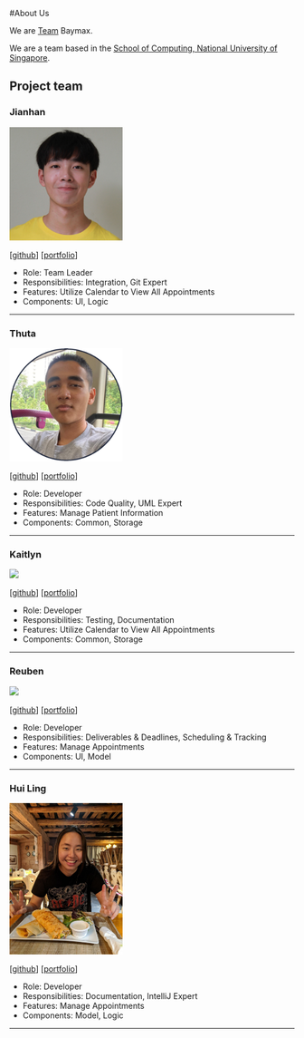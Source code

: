 #About Us

We are [Team](https://github.com/AY2021S1-CS2103T-W12-3/tp) Baymax.

We are a team based in the [School of Computing, National University of Singapore](http://www.comp.nus.edu.sg).

## Project team

### Jianhan

<img src="images/jianhandev.png" width="200px">

[[github](http://github.com/jianhandev)]
[[portfolio](team/johndoe.md)]

* Role: Team Leader
* Responsibilities: Integration, Git Expert
* Features: Utilize Calendar to View All Appointments
* Components: UI, Logic 
---
### Thuta 

<img src="images/thutahw.png" width="200px">

[[github](http://github.com/thutahw)]
[[portfolio](team/johndoe.md)]

* Role: Developer
* Responsibilities: Code Quality, UML Expert
* Features: Manage Patient Information
* Components: Common, Storage 
---
### Kaitlyn

<img src="images/johndoe.png" width="200px">

[[github](http://github.com/kaitlynng)]
[[portfolio](team/johndoe.md)]

* Role: Developer
* Responsibilities: Testing, Documentation
* Features: Utilize Calendar to View All Appointments
* Components: Common, Storage
---
### Reuben

<img src="images/johndoe.png" width="200px">

[[github](http://github.com/theyellowfellow)]
[[portfolio](team/johndoe.md)]

* Role: Developer
* Responsibilities: Deliverables & Deadlines, Scheduling & Tracking
* Features: Manage Appointments
* Components: UI, Model
---
### Hui Ling

<img src="images/porkeypine.png" width="200px">

[[github](http://github.com/porkeypine)]
[[portfolio](team/johndoe.md)]

* Role: Developer
* Responsibilities: Documentation, IntelliJ Expert
* Features: Manage Appointments
* Components: Model, Logic
---
